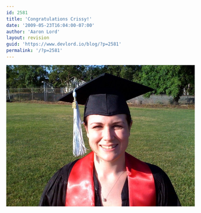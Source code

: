```yaml
---
id: 2581
title: 'Congratulations Crissy!'
date: '2009-05-23T16:04:00-07:00'
author: 'Aaron Lord'
layout: revision
guid: 'https://www.devlord.io/blog/?p=2581'
permalink: '/?p=2581'
---
```


<p class="mobile-photo"><a href="/assets/img/2011/10/photo-792709.jpg"><img src="/assets/img/2011/10/photo-792709.jpg?w=300" border="0" alt="" /></a></p><div class="blogger-post-footer"><img width='1' height='1' src="https://www.devlord.io/blog/congratulations-crissy/"' /></div>